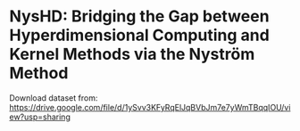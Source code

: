 # NysHD: Bridging the Gap between Hyperdimensional Computing and Kernel Methods via the Nyström Method

Download dataset from: https://drive.google.com/file/d/1ySvv3KFyRqElJqBVbJm7e7yWmTBqqIOU/view?usp=sharing
